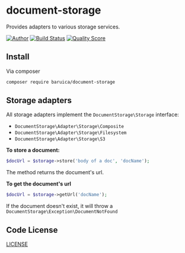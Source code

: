 # document-storage

Provides adapters to various storage services.

[![Author](http://img.shields.io/badge/author-@baruica-blue.svg?style=flat-square)](https://twitter.com/baruica)
[![Build Status](https://img.shields.io/travis/baruica/document-storage.svg?style=flat-square)](https://travis-ci.org/baruica/document-storage)
[![Quality Score](https://img.shields.io/scrutinizer/g/baruica/document-storage.svg?style=flat-square)](https://scrutinizer-ci.com/g/baruica/document-storage/?branch=master)

## Install

Via composer
```bash
composer require baruica/document-storage
```

## Storage adapters

All storage adapters implement the ```DocumentStorage\Storage``` interface:
- ```DocumentStorage\Adapter\Storage\Composite```
- ```DocumentStorage\Adapter\Storage\Filesystem```
- ```DocumentStorage\Adapter\Storage\S3```

**To store a document:**
```php
$docUrl = $storage->store('body of a doc', 'docName');
```
The method returns the document's url.

**To get the document's url**
```php
$docUrl = $storage->getUrl('docName');
```
If the document doesn't exist, it will throw a ```DocumentStorage\Exception\DocumentNotFound```

## Code License

[LICENSE](https://github.com/baruica/document-storage/blob/master/LICENSE)
